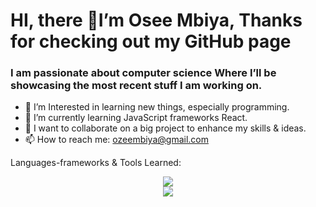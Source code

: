# HI, there 👋I’m Osee Mbiya, Thanks for checking out my GitHub page 
<H3> I am passionate about computer science  Where I’ll be showcasing the most recent stuff I am working on.</H3> 
 
- 👀 I’m Interested in learning new things, especially programming.
- 🌱 I’m currently learning JavaScript frameworks React. 
- 💞️ I want to collaborate on a big project to enhance my skills & ideas.
- 📫 How to reach me: ozeembiya@gmail.com



Languages-frameworks & Tools Learned: <div align="center"> 

 <a href="https://skillicons.dev">
 <img src="https://skillicons.dev/icons?i=html,css,javascript,nodejs,express,mongodb,java,cpp,bash"/><br>
 <img src="https://skillicons.dev/icons?i=bootstrap,react,postman,git,sql,azure,vscode"/>
 </a>
</div>

